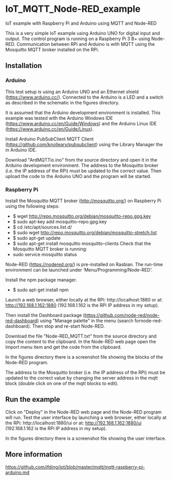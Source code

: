 # IoT_MQTT_Node-RED_example
IoT example with Raspberry Pi and Arduino using MQTT and Node-RED

This is a very simple IoT example using Arduino UNO for digital input and output.
The control program is running on a Raspberry Pi 3 B+ using Node-RED.
Communication between RPi and Arduino is with MQTT using the Mosquitto MQTT broker
installed on the RPi.

## Installation
### Arduino
This test setup is using an Arduino UNO and an Ethernet shield (https://www.arduino.cc/). 
Connected to the Arduino is a LED and a switch as described in the schematic in the figures directory.

It is assumed that the Arduino development environment is installed.
This example was tested with the Arduino Windows IDE (https://www.arduino.cc/en/Guide/Windows)
and the Arduino Linux IDE (https://www.arduino.cc/en/Guide/Linux).

Install Arduino PubSubClient MQTT Client (https://github.com/knolleary/pubsubclient) using the Library Manager the in Arduino IDE.

Download "ArdMQTTio.ino" from the source directory and open it in the Arduino development environment.
The address to the Mosquitto broker (i.e. the IP address of the RPi) must be updated to the correct value.
Then upload the code to the Arduino UNO and the program will be started.

### Raspberry Pi
Install the Mosquitto MQTT broker (http://mosquitto.org/) on Raspberry Pi using the following steps:
* $ wget http://repo.mosquitto.org/debian/mosquitto-repo.gpg.key
* $ sudo apt-key add mosquitto-repo.gpg.key
* $ cd /etc/apt/sources.list.d/
* $ sudo wget http://repo.mosquitto.org/debian/mosquitto-stretch.list
* $ sudo apt-get update
* $ sudo apt-get install mosquitto mosquitto-clients
Check that the Mosquitto MQTT broker is running:
* sudo service mosquitto status

Node-RED (https://nodered.org/) is pre-installed on Rasbian. 
The run-time environment can be launched under ‘Menu/Programming/Node-RED’.

Install the npm package manager.
* $ sudo apt-get install npm

Launch a web browser, either locally at the RPi: http://localhost:1880 or at: http://192.168.1.162:1880 
(192.168.1.162 is the RPi IP address in my setup).
  
Then install the Dashboard package (https://github.com/node-red/node-red-dashboard)
using "Manage palette" in the menu (search fornode-red-dashboard).
Then stop and re-start Node-RED.

Download the file "Node-RED_MQTT.txt" from the source directory and copy the content to the clipboard.
In the Node-RED web page open the Import menu item and get the code from the clipboard.

In the figures directory there is a screenshot file showing the blocks of the Node-RED program.

The address to the Mosquitto broker (i.e. the IP address of the RPi) must be updated to the correct value 
by changing the server address in the mqtt block (double click on one of the mqtt blocks to edit).

## Run the example
Click on "Deploy" in the Node-RED web page and the Node-RED program will run.
Test the user interface by launching a web browser, either locally at the RPi: http://localhost:1880/ui or at: http://192.168.1.162:1880/ui 
(192.168.1.162 is the RPi IP address in my setup).

In the figures directory there is a screenshot file showing the user interface.

## More information
https://github.com/ifding/iot/blob/master/mqtt/mqtt-raspberry-pi-arduino.md
